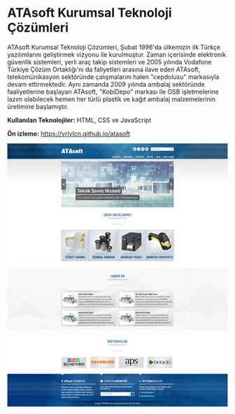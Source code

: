 # ATAsoft Kurumsal Teknoloji Çözümleri

ATAsoft Kurumsal Teknoloji Çözümleri, Şubat 1996'da ülkemizin ilk Türkçe yazılımlarını geliştirmek vizyonu ile kurulmuştur. Zaman içerisinde elektronik güvenlik sistemleri, yerli araç takip sistemleri ve 2005 yılında Vodafone Türkiye Çözüm Ortaklığı'nı da faliyetleri arasına ilave eden ATAsoft, telekomünikasyon sektöründe çalışmalarını halen "cepdolusu" markasıyla devam ettirmektedir. Aynı zamanda 2009 yılında ambalaj sektöründe faaliyetlerine başlayan ATAsoft, "KobiDepo" markası ile OSB işletmelerine lazım olabilecek hemen her türlü plastik ve kağıt ambalaj malzemelerinin üretimine başlamıştır.

**Kullanılan Teknolojiler:** HTML, CSS ve JavaScript

**Ön izleme:** https://vrlylcn.github.io/atasoft

![Alt text](screenshot.png?raw=true "ATAsoft Web Template")